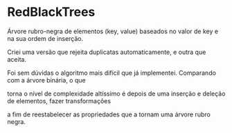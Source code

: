 # RedBlackTrees

Árvore rubro-negra de elementos (key, value) baseados no valor de key e na sua ordem de inserção.

Criei uma versão que rejeita duplicatas automaticamente, e outra que aceita.

Foi sem dúvidas o algoritmo mais difícil que já implementei. Comparando com a árvore binária, o que

torna o nível de complexidade altíssimo é depois de uma inserção e deleção de elementos, fazer transformações

a fim de reestabelecer as propriedades que a tornam uma árvore rubro negra.